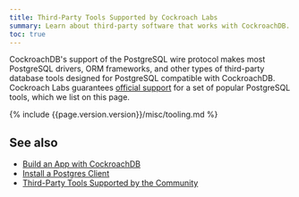 ```yaml
---
title: Third-Party Tools Supported by Cockroach Labs
summary: Learn about third-party software that works with CockroachDB.
toc: true
---
```


CockroachDB's support of the PostgreSQL wire protocol makes most PostgreSQL drivers, ORM frameworks, and other types of third-party database tools designed for PostgreSQL compatible with CockroachDB. Cockroach Labs guarantees [official support](#support-levels) for a set of popular PostgreSQL tools, which we list on this page.

{% include {{page.version.version}}/misc/tooling.md %}

## See also

- [Build an App with CockroachDB](hello-world-example-apps.html)
- [Install a Postgres Client](install-client-drivers.html)
- [Third-Party Tools Supported by the Community](community-tooling.html)
